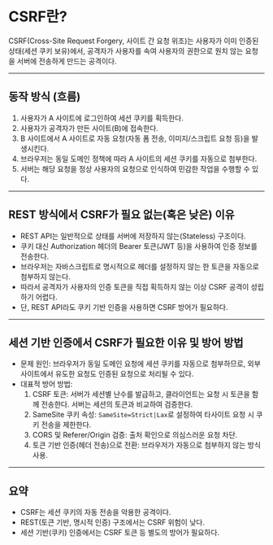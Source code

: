 # CSRF란?

CSRF(Cross-Site Request Forgery, 사이트 간 요청 위조)는 사용자가 이미 인증된 상태(세션 쿠키 보유)에서, 공격자가 사용자를 속여 사용자의 권한으로 원치 않는 요청을 서버에 전송하게 만드는
공격이다.

---

## 동작 방식 (흐름)

1. 사용자가 A 사이트에 로그인하여 세션 쿠키를 획득한다.
2. 사용자가 공격자가 만든 사이트(B)에 접속한다.
3. B 사이트에서 A 사이트로 자동 요청(자동 폼 전송, 이미지/스크립트 요청 등)을 발생시킨다.
4. 브라우저는 동일 도메인 정책에 따라 A 사이트의 세션 쿠키를 자동으로 첨부한다.
5. 서버는 해당 요청을 정상 사용자의 요청으로 인식하여 민감한 작업을 수행할 수 있다.

---

## REST 방식에서 CSRF가 필요 없는(혹은 낮은) 이유

- REST API는 일반적으로 상태를 서버에 저장하지 않는(Stateless) 구조이다.
- 쿠키 대신 Authorization 헤더의 Bearer 토큰(JWT 등)을 사용하여 인증 정보를 전송한다.
- 브라우저는 자바스크립트로 명시적으로 헤더를 설정하지 않는 한 토큰을 자동으로 첨부하지 않는다.
- 따라서 공격자가 사용자의 인증 토큰을 직접 획득하지 않는 이상 CSRF 공격이 성립하기 어렵다.
- 단, REST API라도 쿠키 기반 인증을 사용하면 CSRF 방어가 필요하다.

---

## 세션 기반 인증에서 CSRF가 필요한 이유 및 방어 방법

- 문제 원인: 브라우저가 동일 도메인 요청에 세션 쿠키를 자동으로 첨부하므로, 외부 사이트에서 유도한 요청도 인증된 요청으로 처리될 수 있다.
- 대표적 방어 방법:
    1. CSRF 토큰: 서버가 세션별 난수를 발급하고, 클라이언트는 요청 시 토큰을 함께 전송한다. 서버는 세션의 토큰과 비교하여 검증한다.
    2. SameSite 쿠키 속성: `SameSite=Strict|Lax`로 설정하여 타사이트 요청 시 쿠키 전송을 제한한다.
    3. CORS 및 Referer/Origin 검증: 출처 확인으로 의심스러운 요청 차단.
    4. 토큰 기반 인증(헤더 전송)으로 전환: 브라우저가 자동으로 첨부하지 않는 방식 사용.

---

## 요약

- CSRF는 세션 쿠키의 자동 전송을 악용한 공격이다.
- REST(토큰 기반, 명시적 인증) 구조에서는 CSRF 위험이 낮다.
- 세션 기반(쿠키) 인증에서는 CSRF 토큰 등 별도의 방어가 필요하다.
